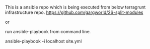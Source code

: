 This is a ansible repo which is being executed from below terragrunt infrastructure repo.
https://github.com/gargworld/26-split-modules

or

run ansible-playbook from command line.

ansible-playbook -i localhost site.yml
